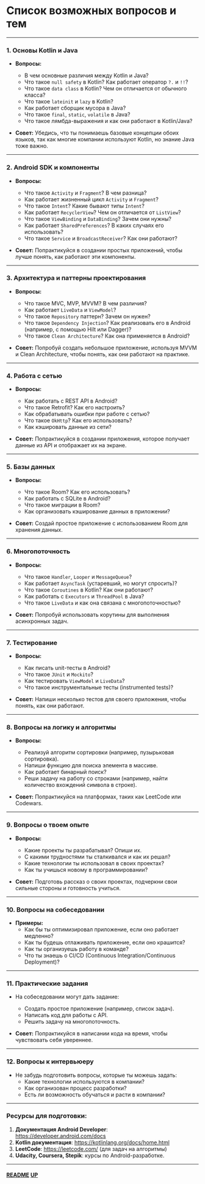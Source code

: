 # Список возможных вопросов и тем
<a name="up"></a>

---

### 1. **Основы Kotlin и Java**
- **Вопросы:**
    - В чем основные различия между Kotlin и Java?
    - Что такое `null safety` в Kotlin? Как работает оператор `?.` и `!!`?
    - Что такое `data class` в Kotlin? Чем он отличается от обычного класса?
    - Что такое `lateinit` и `lazy` в Kotlin?
    - Как работает сборщик мусора в Java?
    - Что такое `final`, `static`, `volatile` в Java?
    - Что такое лямбда-выражения и как они работают в Kotlin/Java?

- **Совет:** Убедись, что ты понимаешь базовые концепции обоих языков, так как многие компании используют Kotlin, но знание Java тоже важно.

---

### 2. **Android SDK и компоненты**
- **Вопросы:**
    - Что такое `Activity` и `Fragment`? В чем разница?
    - Как работает жизненный цикл `Activity` и `Fragment`?
    - Что такое `Intent`? Какие бывают типы `Intent`?
    - Как работает `RecyclerView`? Чем он отличается от `ListView`?
    - Что такое `ViewBinding` и `DataBinding`? Зачем они нужны?
    - Как работает `SharedPreferences`? В каких случаях его использовать?
    - Что такое `Service` и `BroadcastReceiver`? Как они работают?

- **Совет:** Попрактикуйся в создании простых приложений, чтобы лучше понять, как работают эти компоненты.

---

### 3. **Архитектура и паттерны проектирования**
- **Вопросы:**
    - Что такое MVC, MVP, MVVM? В чем различия?
    - Как работает `LiveData` и `ViewModel`?
    - Что такое `Repository` паттерн? Зачем он нужен?
    - Что такое `Dependency Injection`? Как реализовать его в Android (например, с помощью Hilt или Dagger)?
    - Что такое `Clean Architecture`? Как она применяется в Android?

- **Совет:** Попробуй создать небольшое приложение, используя MVVM и Clean Architecture, чтобы понять, как они работают на практике.

---

### 4. **Работа с сетью**
- **Вопросы:**
    - Как работать с REST API в Android?
    - Что такое Retrofit? Как его настроить?
    - Как обрабатывать ошибки при работе с сетью?
    - Что такое `OkHttp`? Как его использовать?
    - Как кэшировать данные из сети?

- **Совет:** Попрактикуйся в создании приложения, которое получает данные из API и отображает их на экране.

---

### 5. **Базы данных**
- **Вопросы:**
    - Что такое Room? Как его использовать?
    - Как работать с SQLite в Android?
    - Что такое миграции в Room?
    - Как организовать кэширование данных в приложении?

- **Совет:** Создай простое приложение с использованием Room для хранения данных.

---

### 6. **Многопоточность**
- **Вопросы:**
    - Что такое `Handler`, `Looper` и `MessageQueue`?
    - Как работает `AsyncTask` (устаревший, но могут спросить)?
    - Что такое `Coroutines` в Kotlin? Как они работают?
    - Как работать с `Executors` и `ThreadPool` в Java?
    - Что такое `LiveData` и как она связана с многопоточностью?

- **Совет:** Попробуй использовать корутины для выполнения асинхронных задач.

---

### 7. **Тестирование**
- **Вопросы:**
    - Как писать unit-тесты в Android?
    - Что такое `JUnit` и `Mockito`?
    - Как тестировать `ViewModel` и `LiveData`?
    - Что такое инструментальные тесты (instrumented tests)?

- **Совет:** Напиши несколько тестов для своего приложения, чтобы понять, как они работают.

---

### 8. **Вопросы на логику и алгоритмы**
- **Вопросы:**
    - Реализуй алгоритм сортировки (например, пузырьковая сортировка).
    - Напиши функцию для поиска элемента в массиве.
    - Как работает бинарный поиск?
    - Реши задачу на работу со строками (например, найти количество вхождений символа в строке).

- **Совет:** Попрактикуйся на платформах, таких как LeetCode или Codewars.

---

### 9. **Вопросы о твоем опыте**
- **Вопросы:**
    - Какие проекты ты разрабатывал? Опиши их.
    - С какими трудностями ты сталкивался и как их решал?
    - Какие технологии ты использовал в своих проектах?
    - Как ты учишься новому в программировании?

- **Совет:** Подготовь рассказ о своих проектах, подчеркни свои сильные стороны и готовность учиться.

---

### 10. **Вопросы на собеседовании**
- **Примеры:**
    - Как бы ты оптимизировал приложение, если оно работает медленно?
    - Как ты будешь отлаживать приложение, если оно крашится?
    - Как ты организуешь работу в команде?
    - Что ты знаешь о CI/CD (Continuous Integration/Continuous Deployment)?

---

### 11. **Практические задания**
- На собеседовании могут дать задание:
    - Создать простое приложение (например, список задач).
    - Написать код для работы с API.
    - Решить задачу на многопоточность.

- **Совет:** Попрактикуйся в написании кода на время, чтобы чувствовать себя увереннее.

---

### 12. **Вопросы к интервьюеру**
- Не забудь подготовить вопросы, которые ты можешь задать:
    - Какие технологии используются в компании?
    - Как организован процесс разработки?
    - Есть ли возможность обучаться и расти в компании?

---

### Ресурсы для подготовки:
1. **Документация Android Developer**: https://developer.android.com/docs
2. **Kotlin документация**: https://kotlinlang.org/docs/home.html
3. **LeetCode**: https://leetcode.com/ (для задач на алгоритмы)
4. **Udacity, Coursera, Stepik**: курсы по Android-разработке.

---

#### [README](README.md) [UP](#up)
